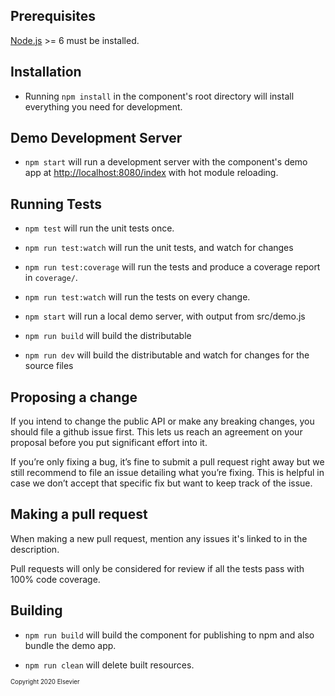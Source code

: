 ## Prerequisites

[Node.js](http://nodejs.org/) >= 6 must be installed.

## Installation

- Running `npm install` in the component's root directory will install everything you need for development.

## Demo Development Server

- `npm start` will run a development server with the component's demo app at [http://localhost:8080/index](http://localhost:8080/index) with hot module reloading.

## Running Tests

- `npm test` will run the unit tests once.

- `npm run test:watch` will run the unit tests, and watch for changes

- `npm run test:coverage` will run the tests and produce a coverage report in `coverage/`.

- `npm run test:watch` will run the tests on every change.

- `npm start` will run a local demo server, with output from src/demo.js

- `npm run build` will build the distributable

- `npm run dev` will build the distributable and watch for changes for the source files

## Proposing a change
If you intend to change the public API or make any breaking changes, you should file a github issue first. This lets us reach an agreement on your proposal before you put significant effort into it.

If you’re only fixing a bug, it’s fine to submit a pull request right away but we still recommend to file an issue detailing what you’re fixing. This is helpful in case we don’t accept that specific fix but want to keep track of the issue.

## Making a pull request
When making a new pull request, mention any issues it's linked to in the description.

Pull requests will only be considered for review if all the tests pass with 100% code coverage.

## Building

- `npm run build` will build the component for publishing to npm and also bundle the demo app.

- `npm run clean` will delete built resources.

<sup><sub>Copyright 2020 Elsevier</sub></sup>